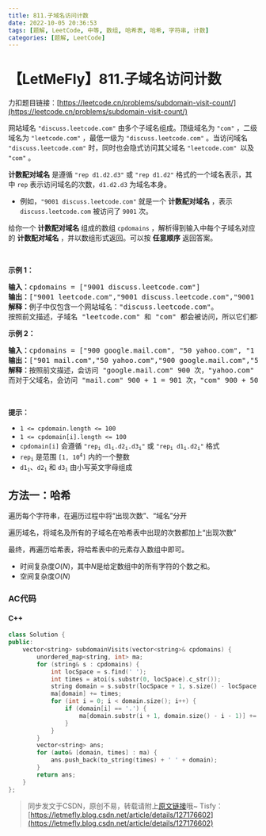 ```yaml
---
title: 811.子域名访问计数
date: 2022-10-05 20:36:53
tags: [题解, LeetCode, 中等, 数组, 哈希表, 哈希, 字符串, 计数]
categories: [题解, LeetCode]
---
```


# 【LetMeFly】811.子域名访问计数

力扣题目链接：[https://leetcode.cn/problems/subdomain-visit-count/](https://leetcode.cn/problems/subdomain-visit-count/)

<p>网站域名 <code>"discuss.leetcode.com"</code> 由多个子域名组成。顶级域名为 <code>"com"</code> ，二级域名为 <code>"leetcode.com"</code> ，最低一级为 <code>"discuss.leetcode.com"</code> 。当访问域名 <code>"discuss.leetcode.com"</code> 时，同时也会隐式访问其父域名 <code>"leetcode.com" </code>以及 <code>"com"</code> 。</p>

<p><strong>计数配对域名</strong> 是遵循 <code>"rep d1.d2.d3"</code> 或 <code>"rep d1.d2"</code> 格式的一个域名表示，其中 <code>rep</code> 表示访问域名的次数，<code>d1.d2.d3</code> 为域名本身。</p>

<ul>
	<li>例如，<code>"9001 discuss.leetcode.com"</code> 就是一个 <strong>计数配对域名</strong> ，表示 <code>discuss.leetcode.com</code> 被访问了 <code>9001</code> 次。</li>
</ul>

<p>给你一个<strong> 计数配对域名 </strong>组成的数组 <code>cpdomains</code> ，解析得到输入中每个子域名对应的&nbsp;<strong>计数配对域名</strong> ，并以数组形式返回。可以按 <strong>任意顺序</strong> 返回答案。</p>

<p>&nbsp;</p>

<p><strong>示例 1：</strong></p>

<pre>
<strong>输入：</strong>cpdomains = ["9001 discuss.leetcode.com"]
<strong>输出：</strong>["9001 leetcode.com","9001 discuss.leetcode.com","9001 com"]
<strong>解释：</strong>例子中仅包含一个网站域名："discuss.leetcode.com"。
按照前文描述，子域名 "leetcode.com" 和 "com" 都会被访问，所以它们都被访问了 9001 次。</pre>

<p><strong>示例 2：</strong></p>

<pre>
<strong>输入：</strong>cpdomains = ["900 google.mail.com", "50 yahoo.com", "1 intel.mail.com", "5 wiki.org"]
<strong>输出：</strong>["901 mail.com","50 yahoo.com","900 google.mail.com","5 wiki.org","5 org","1 intel.mail.com","951 com"]
<strong>解释：</strong>按照前文描述，会访问 "google.mail.com" 900 次，"yahoo.com" 50 次，"intel.mail.com" 1 次，"wiki.org" 5 次。
而对于父域名，会访问 "mail.com" 900 + 1 = 901 次，"com" 900 + 50 + 1 = 951 次，和 "org" 5 次。
</pre>

<p>&nbsp;</p>

<p><strong>提示：</strong></p>

<ul>
	<li><code>1 &lt;= cpdomain.length &lt;= 100</code></li>
	<li><code>1 &lt;= cpdomain[i].length &lt;= 100</code></li>
	<li><code>cpdomain[i]</code> 会遵循 <code>"rep<sub>i</sub> d1<sub>i</sub>.d2<sub>i</sub>.d3<sub>i</sub>"</code> 或 <code>"rep<sub>i</sub> d1<sub>i</sub>.d2<sub>i</sub>"</code> 格式</li>
	<li><code>rep<sub>i</sub></code> 是范围 <code>[1, 10<sup>4</sup>]</code> 内的一个整数</li>
	<li><code>d1<sub>i</sub></code>、<code>d2<sub>i</sub></code> 和 <code>d3<sub>i</sub></code> 由小写英文字母组成</li>
</ul>


    
## 方法一：哈希

遍历每个字符串，在遍历过程中将“出现次数”、“域名”分开

遍历域名，将域名及所有的子域名在哈希表中出现的次数都加上“出现次数”

最终，再遍历哈希表，将哈希表中的元素存入数组中即可。

+ 时间复杂度$O(N)$，其中$N$是给定数组中的所有字符的个数之和。
+ 空间复杂度$O(N)$

### AC代码

#### C++

```cpp
class Solution {
public:
    vector<string> subdomainVisits(vector<string>& cpdomains) {
        unordered_map<string, int> ma;
        for (string& s : cpdomains) {
            int locSpace = s.find(' ');
            int times = atoi(s.substr(0, locSpace).c_str());
            string domain = s.substr(locSpace + 1, s.size() - locSpace - 1);
            ma[domain] += times;
            for (int i = 0; i < domain.size(); i++) {
                if (domain[i] == '.') {
                    ma[domain.substr(i + 1, domain.size() - i - 1)] += times;
                }
            }
        }
        vector<string> ans;
        for (auto& [domain, times] : ma) {
            ans.push_back(to_string(times) + ' ' + domain);
        }
        return ans;
    }
};
```

> 同步发文于CSDN，原创不易，转载请附上[原文链接](https://blog.letmefly.xyz/2022/10/05/LeetCode%200811.%E5%AD%90%E5%9F%9F%E5%90%8D%E8%AE%BF%E9%97%AE%E8%AE%A1%E6%95%B0/)哦~
> Tisfy：[https://letmefly.blog.csdn.net/article/details/127176602](https://letmefly.blog.csdn.net/article/details/127176602)
